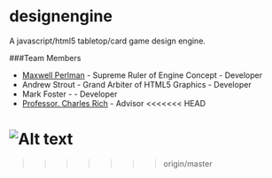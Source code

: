 designengine
============

A javascript/html5 tabletop/card game design engine.

###Team Members
* [Maxwell Perlman](http://github.com/MaxwellP) - Supreme Ruler of Engine Concept - Developer
* Andrew Strout - Grand Arbiter of HTML5 Graphics - Developer
* Mark Foster - - Developer
* [Professor. Charles Rich](https://github.com/charlesrich) - Advisor
<<<<<<< HEAD

![Alt text](https://github.com/MaxwellP/designengine/structure.png "Structure")
=======
>>>>>>> origin/master
